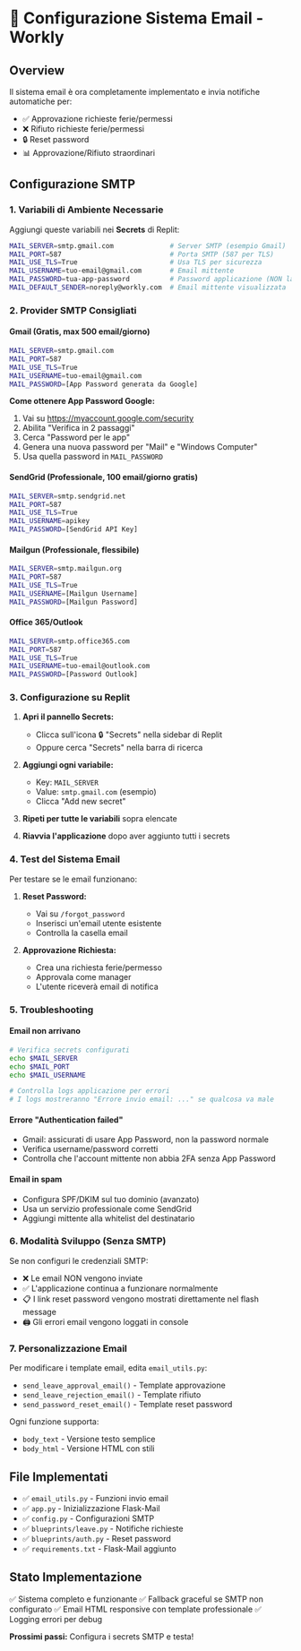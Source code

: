 # 📧 Configurazione Sistema Email - Workly

## Overview
Il sistema email è ora completamente implementato e invia notifiche automatiche per:
- ✅ Approvazione richieste ferie/permessi
- ❌ Rifiuto richieste ferie/permessi  
- 🔒 Reset password
- 📊 Approvazione/Rifiuto straordinari

## Configurazione SMTP

### 1. Variabili di Ambiente Necessarie

Aggiungi queste variabili nei **Secrets** di Replit:

```bash
MAIL_SERVER=smtp.gmail.com              # Server SMTP (esempio Gmail)
MAIL_PORT=587                           # Porta SMTP (587 per TLS)
MAIL_USE_TLS=True                       # Usa TLS per sicurezza
MAIL_USERNAME=tuo-email@gmail.com       # Email mittente
MAIL_PASSWORD=tua-app-password          # Password applicazione (NON la password email)
MAIL_DEFAULT_SENDER=noreply@workly.com  # Email mittente visualizzata
```

### 2. Provider SMTP Consigliati

#### **Gmail** (Gratis, max 500 email/giorno)
```bash
MAIL_SERVER=smtp.gmail.com
MAIL_PORT=587
MAIL_USE_TLS=True
MAIL_USERNAME=tuo-email@gmail.com
MAIL_PASSWORD=[App Password generata da Google]
```

**Come ottenere App Password Google:**
1. Vai su https://myaccount.google.com/security
2. Abilita "Verifica in 2 passaggi"
3. Cerca "Password per le app"
4. Genera una nuova password per "Mail" e "Windows Computer"
5. Usa quella password in `MAIL_PASSWORD`

#### **SendGrid** (Professionale, 100 email/giorno gratis)
```bash
MAIL_SERVER=smtp.sendgrid.net
MAIL_PORT=587
MAIL_USE_TLS=True
MAIL_USERNAME=apikey
MAIL_PASSWORD=[SendGrid API Key]
```

#### **Mailgun** (Professionale, flessibile)
```bash
MAIL_SERVER=smtp.mailgun.org
MAIL_PORT=587
MAIL_USE_TLS=True
MAIL_USERNAME=[Mailgun Username]
MAIL_PASSWORD=[Mailgun Password]
```

#### **Office 365/Outlook**
```bash
MAIL_SERVER=smtp.office365.com
MAIL_PORT=587
MAIL_USE_TLS=True
MAIL_USERNAME=tuo-email@outlook.com
MAIL_PASSWORD=[Password Outlook]
```

### 3. Configurazione su Replit

1. **Apri il pannello Secrets:**
   - Clicca sull'icona 🔒 "Secrets" nella sidebar di Replit
   - Oppure cerca "Secrets" nella barra di ricerca

2. **Aggiungi ogni variabile:**
   - Key: `MAIL_SERVER`
   - Value: `smtp.gmail.com` (esempio)
   - Clicca "Add new secret"
   
3. **Ripeti per tutte le variabili** sopra elencate

4. **Riavvia l'applicazione** dopo aver aggiunto tutti i secrets

### 4. Test del Sistema Email

Per testare se le email funzionano:

1. **Reset Password:**
   - Vai su `/forgot_password`
   - Inserisci un'email utente esistente
   - Controlla la casella email

2. **Approvazione Richiesta:**
   - Crea una richiesta ferie/permesso
   - Approvala come manager
   - L'utente riceverà email di notifica

### 5. Troubleshooting

#### Email non arrivano
```bash
# Verifica secrets configurati
echo $MAIL_SERVER
echo $MAIL_PORT
echo $MAIL_USERNAME

# Controlla logs applicazione per errori
# I logs mostreranno "Errore invio email: ..." se qualcosa va male
```

#### Errore "Authentication failed"
- Gmail: assicurati di usare App Password, non la password normale
- Verifica username/password corretti
- Controlla che l'account mittente non abbia 2FA senza App Password

#### Email in spam
- Configura SPF/DKIM sul tuo dominio (avanzato)
- Usa un servizio professionale come SendGrid
- Aggiungi mittente alla whitelist del destinatario

### 6. Modalità Sviluppo (Senza SMTP)

Se non configuri le credenziali SMTP:
- ❌ Le email NON vengono inviate
- ✅ L'applicazione continua a funzionare normalmente
- 📋 I link reset password vengono mostrati direttamente nel flash message
- 🖨️ Gli errori email vengono loggati in console

### 7. Personalizzazione Email

Per modificare i template email, edita `email_utils.py`:
- `send_leave_approval_email()` - Template approvazione
- `send_leave_rejection_email()` - Template rifiuto
- `send_password_reset_email()` - Template reset password

Ogni funzione supporta:
- `body_text` - Versione testo semplice
- `body_html` - Versione HTML con stili

## File Implementati

- ✅ `email_utils.py` - Funzioni invio email
- ✅ `app.py` - Inizializzazione Flask-Mail
- ✅ `config.py` - Configurazioni SMTP
- ✅ `blueprints/leave.py` - Notifiche richieste
- ✅ `blueprints/auth.py` - Reset password
- ✅ `requirements.txt` - Flask-Mail aggiunto

## Stato Implementazione

✅ Sistema completo e funzionante
✅ Fallback graceful se SMTP non configurato
✅ Email HTML responsive con template professionale
✅ Logging errori per debug

**Prossimi passi:** Configura i secrets SMTP e testa!
